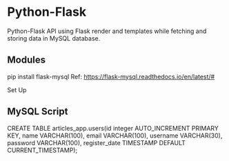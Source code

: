 # Python-Flask
Python-Flask API using Flask render and templates while fetching and storing data in MySQL database.

## Modules
pip install flask-mysql
Ref: https://flask-mysql.readthedocs.io/en/latest/#

Set Up
## MySQL Script
CREATE TABLE articles_app.users(id integer AUTO_INCREMENT PRIMARY KEY, name VARCHAR(100), email VARCHAR(100), username VARCHAR(30), password VARCHAR(100), register_date TIMESTAMP DEFAULT CURRENT_TIMESTAMP);
